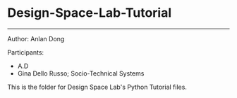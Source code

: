 # Design-Space-Lab-Tutorial
--- 
Author: Anlan Dong

Participants: 

- A.D
- Gina Dello Russo; Socio-Technical Systems

This is the folder for Design Space Lab's Python Tutorial files. 

